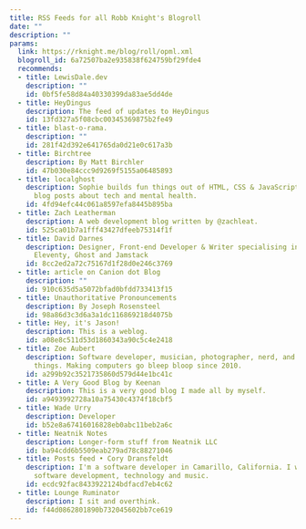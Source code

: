 ```yaml
---
title: RSS Feeds for all Robb Knight's Blogroll
date: ""
description: ""
params:
  link: https://rknight.me/blog/roll/opml.xml
  blogroll_id: 6a72507ba2e935838f624759bf29fde4
  recommends:
  - title: LewisDale.dev
    description: ""
    id: 0bf5fe58d84a40330399da83ae5dd4de
  - title: HeyDingus
    description: The feed of updates to HeyDingus
    id: 13fd327a5f08cbc00345369875b2fe49
  - title: blast-o-rama.
    description: ""
    id: 281f42d392e641765da0d21e0c617a3b
  - title: Birchtree
    description: By Matt Birchler
    id: 47b030e84ccc9d9269f5155a06485893
  - title: localghost
    description: Sophie builds fun things out of HTML, CSS & JavaScript, and writes
      blog posts about tech and mental health.
    id: 4fd94efc44c061a8597efa8445b895ba
  - title: Zach Leatherman
    description: A web development blog written by @zachleat.
    id: 525ca01b7a1fff43427dfeeb75314f1f
  - title: David Darnes
    description: Designer, Front-end Developer & Writer specialising in Design Systems,
      Eleventy, Ghost and Jamstack
    id: 8cc2ed2a72c75167d1f28d0e246c3769
  - title: article on Canion dot Blog
    description: ""
    id: 910c635d5a5072bfad0bfdd733413f15
  - title: Unauthoritative Pronouncements
    description: By Joseph Rosensteel
    id: 98a86d3c3d6a3a1dc116869218d4075b
  - title: Hey, it's Jason!
    description: This is a weblog.
    id: a08e8c511d53d1860343a90c5c4e2418
  - title: Zoe Aubert
    description: Software developer, musician, photographer, nerd, and some other
      things. Making computers go bleep bloop since 2010.
    id: a299b92c3521735860d579d44e1bc41c
  - title: A Very Good Blog by Keenan
    description: This is a very good blog I made all by myself.
    id: a9493992728a10a75430c4374f18cbf5
  - title: Wade Urry
    description: Developer
    id: b52e8a67416016828eb0abc11beb2a6c
  - title: Neatnik Notes
    description: Longer-form stuff from Neatnik LLC
    id: ba94cdd6b5509eab279ad78c88271046
  - title: Posts feed • Cory Dransfeldt
    description: I'm a software developer in Camarillo, California. I write about
      software development, technology and music.
    id: ecdc92fac8433922124bdfacd7eb4c62
  - title: Lounge Ruminator
    description: I sit and overthink.
    id: f44d0862801890b732045602bb7ce619
---
```

